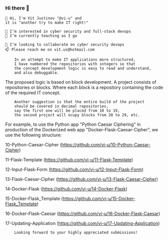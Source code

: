 ### Hi there 👋

<!--
**vi-u/vi-u** is a ✨ _special_ ✨ repository because its `README.md` (this file) appears on your GitHub profile.

Here are some ideas to get you started:

- 🔭 I’m currently working on ...
- 🌱 I’m currently learning ...
- 👯 I’m looking to collaborate on ...
- 🤔 I’m looking for help with ...
- 💬 Ask me about ...
- 📫 How to reach me: ...
- 😄 Pronouns: ...
- ⚡ Fun fact: ...
-->


    👋 Hi, I'm Vit Justinov "@vi-u" and 
    it is "another try to make IT right!"
    
    👀 I’m interested in cyber security and full-stack devops
    🌱 I’m currently teaching as I go
    
    💞️ I’m looking to collaborate on cyber security devops
    📫 Please reach me on vit.us@hotmail.com

        In an attempt to make IT applications more structured, 
        I have numbered the repositories with integers so that 
        the concept development logic is easy to read and understand, 
        and also debuggable.

The proposed logic is based on block development. 
A project consists of repositories or blocks. 
Where each block is a repository containing the code of the required IT concept.

        Another suggestion is that the entire build of the project 
        should be covered in decimal repositories, 
        say the first one will be placed from 10 to 19, 
        the second project will ocupy blocks from 20 to 29, etc.

For example, to use the Python app "Python Caesar Ciphering" 
in production of the Dockerized web app "Docker-Flask-Caesar-Cipher", 
we use the following structure:

10-Python-Caesar-Cipher (https://github.com/vi-u/10-Python-Caesar-Cipher)

11-Flask-Template (https://github.com/vi-u/11-Flask-Template)

12-Input-Flask-Form (https://github.com/vi-u/12-Input-Flask-Form)

13-Flask-Caesar-Cipher (https://github.com/vi-u/13-Flask-Caesar-Cipher)

14-Docker-Flask (https://github.com/vi-u/14-Docker-Flask)

15-Docker-Flask_Template (https://github.com/vi-u/15-Docker-Flask_Template)

16-Docker-Flask-Caesar (https://github.com/vi-u/16-Docker-Flask-Caesar)

17-Updating-Application (https://github.com/vi-u/17-Updating-Application)

        Looking forward to your highly appreciated submissions!


